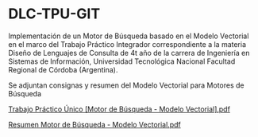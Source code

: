 # DLC-TPU-GIT

Implementación de un Motor de Búsqueda basado en el Modelo Vectorial en el marco del Trabajo Práctico Integrador correspondiente a 
la materia Diseño de Lenguajes de Consulta de 4t año
de la carrera de Ingeniería en Sistemas de Información, Universidad Tecnológica Nacional Facultad Regional de Córdoba (Argentina).

Se adjuntan consignas y resumen del Modelo Vectorial para Motores de Búsqueda

[Trabajo Práctico Único [Motor de Búsqueda - Modelo Vectorial].pdf](https://github.com/valentinogiardino/DLC-TPU-GIT/files/8758396/Trabajo.Practico.Unico.Motor.de.Busqueda.-.Modelo.Vectorial.pdf)

[Resumen Motor de Búsqueda - Modelo Vectorial.pdf](https://github.com/valentinogiardino/DLC-TPU-GIT/files/8758398/Resumen.Motor.de.Busqueda.-.Modelo.Vectorial.pdf)
